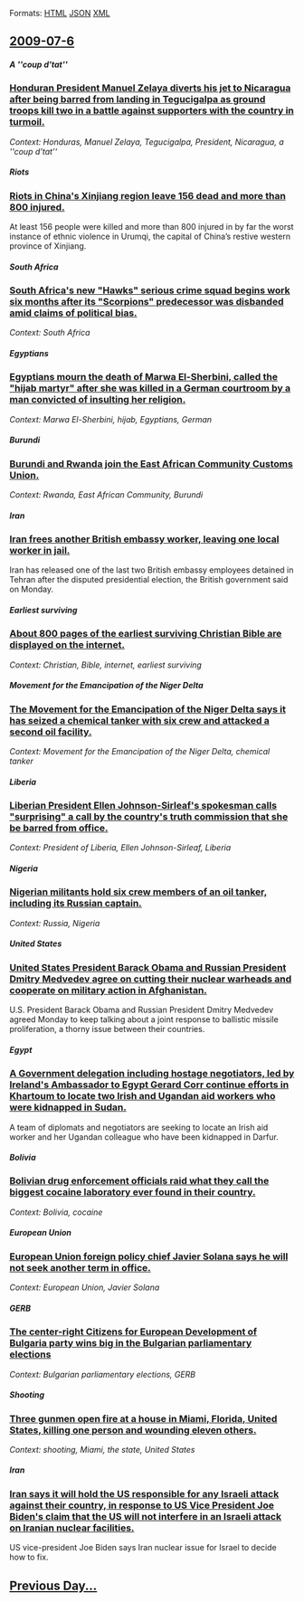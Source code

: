 
Formats: [HTML](2009/07/6/index.html)  [JSON](2009/07/6/index.json)  [XML](2009/07/6/index.xml)  

## [2009-07-6](/news/2009/07/6/index.md)

##### A ''coup d'tat''
### [ Honduran President Manuel Zelaya diverts his jet to Nicaragua after being barred from landing in Tegucigalpa as ground troops kill two in a battle against supporters with the country in turmoil. ](/news/2009/07/6/honduran-president-manuel-zelaya-diverts-his-jet-to-nicaragua-after-being-barred-from-landing-in-tegucigalpa-as-ground-troops-kill-two-in-a.md)
_Context: Honduras, Manuel Zelaya, Tegucigalpa, President, Nicaragua, a ''coup d'tat''_

##### Riots
### [ Riots in China's Xinjiang region leave 156 dead and more than 800 injured. ](/news/2009/07/6/riots-in-china-s-xinjiang-region-leave-156-dead-and-more-than-800-injured.md)
At least 156 people were killed and more than 800 injured in by far the worst instance of ethnic violence in Urumqi, the capital of China&rsquo;s restive western province of Xinjiang. 

##### South Africa
### [ South Africa's new "Hawks" serious crime squad begins work six months after its "Scorpions" predecessor was disbanded amid claims of political bias. ](/news/2009/07/6/south-africa-s-new-hawks-serious-crime-squad-begins-work-six-months-after-its-scorpions-predecessor-was-disbanded-amid-claims-of-politi.md)
_Context: South Africa_

##### Egyptians
### [ Egyptians mourn the death of Marwa El-Sherbini, called the "hijab martyr" after she was killed in a German courtroom by a man convicted of insulting her religion. ](/news/2009/07/6/egyptians-mourn-the-death-of-marwa-el-sherbini-called-the-hijab-martyr-after-she-was-killed-in-a-german-courtroom-by-a-man-convicted-of.md)
_Context: Marwa El-Sherbini, hijab, Egyptians, German_

##### Burundi
### [ Burundi and Rwanda join the East African Community Customs Union. ](/news/2009/07/6/burundi-and-rwanda-join-the-east-african-community-customs-union.md)
_Context: Rwanda, East African Community, Burundi_

##### Iran
### [ Iran frees another British embassy worker, leaving one local worker in jail. ](/news/2009/07/6/iran-frees-another-british-embassy-worker-leaving-one-local-worker-in-jail.md)
Iran has released one of the last two British embassy employees detained in Tehran after the disputed presidential election, the British government said on Monday.

##### Earliest surviving
### [ About 800 pages of the earliest surviving Christian Bible are displayed on the internet. ](/news/2009/07/6/about-800-pages-of-the-earliest-surviving-christian-bible-are-displayed-on-the-internet.md)
_Context: Christian, Bible, internet, earliest surviving_

##### Movement for the Emancipation of the Niger Delta
### [ The Movement for the Emancipation of the Niger Delta says it has seized a chemical tanker with six crew and attacked a second oil facility. ](/news/2009/07/6/the-movement-for-the-emancipation-of-the-niger-delta-says-it-has-seized-a-chemical-tanker-with-six-crew-and-attacked-a-second-oil-facility.md)
_Context: Movement for the Emancipation of the Niger Delta, chemical tanker_

##### Liberia
### [ Liberian President Ellen Johnson-Sirleaf's spokesman calls "surprising" a call by the country's truth commission that she be barred from office. ](/news/2009/07/6/liberian-president-ellen-johnson-sirleaf-s-spokesman-calls-surprising-a-call-by-the-country-s-truth-commission-that-she-be-barred-from-of.md)
_Context: President of Liberia, Ellen Johnson-Sirleaf, Liberia_

##### Nigeria
### [ Nigerian militants hold six crew members of an oil tanker, including its Russian captain. ](/news/2009/07/6/nigerian-militants-hold-six-crew-members-of-an-oil-tanker-including-its-russian-captain.md)
_Context: Russia, Nigeria_

##### United States
### [ United States President Barack Obama and Russian President Dmitry Medvedev agree on cutting their nuclear warheads and cooperate on military action in Afghanistan. ](/news/2009/07/6/united-states-president-barack-obama-and-russian-president-dmitry-medvedev-agree-on-cutting-their-nuclear-warheads-and-cooperate-on-militar.md)
U.S. President Barack Obama and Russian President Dmitry Medvedev agreed Monday to keep talking about a joint response to ballistic missile proliferation, a thorny issue between their countries.

##### Egypt
### [ A Government delegation including hostage negotiators, led by Ireland's Ambassador to Egypt Gerard Corr continue efforts in Khartoum to locate two Irish and Ugandan aid workers who were kidnapped in Sudan. ](/news/2009/07/6/a-government-delegation-including-hostage-negotiators-led-by-ireland-s-ambassador-to-egypt-gerard-corr-continue-efforts-in-khartoum-to-loc.md)
A team of diplomats and negotiators are seeking to locate an Irish aid worker and her Ugandan colleague who have been kidnapped in Darfur.

##### Bolivia
### [ Bolivian drug enforcement officials raid what they call the biggest cocaine laboratory ever found in their country. ](/news/2009/07/6/bolivian-drug-enforcement-officials-raid-what-they-call-the-biggest-cocaine-laboratory-ever-found-in-their-country.md)
_Context: Bolivia, cocaine_

##### European Union
### [ European Union foreign policy chief Javier Solana says he will not seek another term in office. ](/news/2009/07/6/european-union-foreign-policy-chief-javier-solana-says-he-will-not-seek-another-term-in-office.md)
_Context: European Union, Javier Solana_

##### GERB
### [ The center-right Citizens for European Development of Bulgaria party wins big in the Bulgarian parliamentary elections ](/news/2009/07/6/the-center-right-citizens-for-european-development-of-bulgaria-party-wins-big-in-the-bulgarian-parliamentary-elections.md)
_Context: Bulgarian parliamentary elections, GERB_

##### Shooting
### [ Three gunmen open fire at a house in Miami, Florida, United States, killing one person and wounding eleven others. ](/news/2009/07/6/three-gunmen-open-fire-at-a-house-in-miami-florida-united-states-killing-one-person-and-wounding-eleven-others.md)
_Context: shooting, Miami, the state, United States_

##### Iran
### [ Iran says it will hold the US responsible for any Israeli attack against their country, in response to US Vice President Joe Biden's claim that the US will not interfere in an Israeli attack on Iranian nuclear facilities. ](/news/2009/07/6/iran-says-it-will-hold-the-us-responsible-for-any-israeli-attack-against-their-country-in-response-to-us-vice-president-joe-biden-s-claim.md)
US vice-president Joe Biden says Iran nuclear issue for Israel to decide how to fix.

## [Previous Day...](/news/2009/07/5/index.md)

